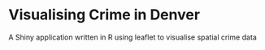 # Visualising Crime in Denver
 A Shiny application written in R using leaflet to visualise spatial crime data
